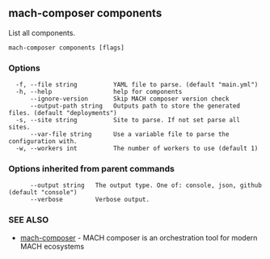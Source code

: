 ## mach-composer components

List all components.

```
mach-composer components [flags]
```

### Options

```
  -f, --file string          YAML file to parse. (default "main.yml")
  -h, --help                 help for components
      --ignore-version       Skip MACH composer version check
      --output-path string   Outputs path to store the generated files. (default "deployments")
  -s, --site string          Site to parse. If not set parse all sites.
      --var-file string      Use a variable file to parse the configuration with.
  -w, --workers int          The number of workers to use (default 1)
```

### Options inherited from parent commands

```
      --output string   The output type. One of: console, json, github (default "console")
      --verbose         Verbose output.
```

### SEE ALSO

* [mach-composer](mach-composer.md)	 - MACH composer is an orchestration tool for modern MACH ecosystems

